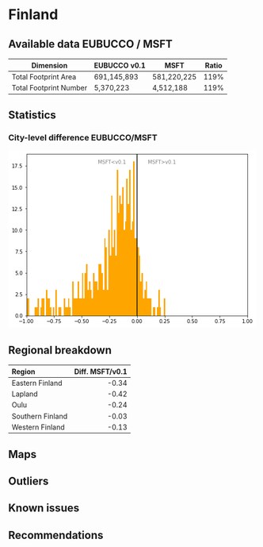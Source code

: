 
# Finland
## Available data EUBUCCO / MSFT

| Dimension    | EUBUCCO v0.1 | MSFT | Ratio |
| -------- | ------- | ------- | ------- |
|Total Footprint Area|691,145,893|581,220,225|119%|
|Total Footprint Number|5,370,223|4,512,188|119%|


## Statistics

### City-level difference EUBUCCO/MSFT 
 ![City-level difference EUBUCCO/MSFT](../imgs/city_diff/finland_city_diff.png)

## Regional breakdown

| Region           |   Diff. MSFT/v0.1 |
|:-----------------|------------------:|
| Eastern Finland  |             -0.34 |
| Lapland          |             -0.42 |
| Oulu             |             -0.24 |
| Southern Finland |             -0.03 |
| Western Finland  |             -0.13 |

## Maps
## Outliers
## Known issues
## Recommendations
